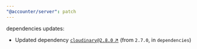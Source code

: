 ```yaml
---
"@accounter/server": patch
---
```

dependencies updates:
  - Updated dependency [`cloudinary@2.8.0` ↗︎](https://www.npmjs.com/package/cloudinary/v/2.8.0) (from `2.7.0`, in `dependencies`)

